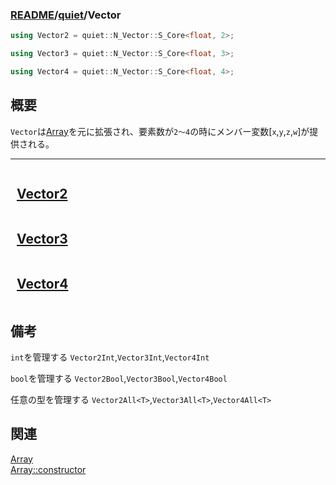 ### [README](../../README.md)/[quiet](../quiet.md)/Vector

``` C++
using Vector2 = quiet::N_Vector::S_Core<float, 2>;

using Vector3 = quiet::N_Vector::S_Core<float, 3>;

using Vector4 = quiet::N_Vector::S_Core<float, 4>;
```

## 概要
`Vector`は[Array](../Array/Array.md)を元に拡張され、要素数が`2～4`の時にメンバー変数[`x`,`y`,`z`,`w`]が提供される。

---

<details>
    <summary style="display: flex; align-items: center; cursor: pointer;">
        <span id="triangle-icon" style="margin-right: 10px;"></span>
        <h2><u>Vector2</u></h2>
    </summary>

### 構築/破棄
|名前| 説明|
|:-------------------------------:|:--------------:|
| [(constructor)](../Array/constructor.md) |型`float`,要素数`2`の[Array](../Array/Array.md)と同様|

## メンバー変数
| 名前|説明 |
|:-|:-|
|ary|型`float`,要素数`2`の[Array](../Array/Array.md)|
| x| aryの0番目の要素|
| y| aryの1番目の要素|


## 関数
| 名前|説明 |
|:-|:-|
|get|`ary`の`I`番目の要素数を取得する|
|operator[]|`ary`の`I`番目の要素数を取得する|

</details>


<details>
    <summary style="display: flex; align-items: center; cursor: pointer;">
        <span id="triangle-icon" style="margin-right: 10px;"></span>
        <h2><u>Vector3</u></h2>
    </summary>

### 構築/破棄
|名前| 説明|
|:-------------------------------:|:--------------:|
| [(constructor)](../Array/constructor.md) |型`float`,要素数`3`の[Array](../Array/Array.md)と同様|

## メンバー変数
| 名前|説明 |
|:-|:-|
|ary|型`float`,要素数`3`の[Array](../Array/Array.md)|
| x| aryの0番目の要素|
| y| aryの1番目の要素|
| z| aryの2番目の要素|

## 関数
| 名前|説明 |
|:-|:-|
|get|`ary`の`I`番目の要素数を取得する|
|operator[]|`ary`の`I`番目の要素数を取得する|

</details>

<details>
    <summary style="display: flex; align-items: center; cursor: pointer;">
        <span id="triangle-icon" style="margin-right: 10px;"></span>
        <h2><u>Vector4</u></h2>
    </summary>

### 構築/破棄
|名前| 説明|
|:-------------------------------:|:--------------:|
| [(constructor)](../Array/constructor.md) |型`float`,要素数`4`の[Array](../Array/Array.md)と同様|

## メンバー変数
| 名前|説明 |
|:-|:-|
|ary|型`float`,要素数`4`の[Array](../Array/Array.md)|
| x| aryの0番目の要素|
| y| aryの1番目の要素|
| z| aryの2番目の要素|
| w| aryの3番目の要素|

## 関数
| 名前|説明 |
|:-|:-|
|get|`ary`の`I`番目の要素数を取得する|
|operator[]|`ary`の`I`番目の要素数を取得する|
</details>

## 備考
`int`を管理する
`Vector2Int`,`Vector3Int`,`Vector4Int`

`bool`を管理する
`Vector2Bool`,`Vector3Bool`,`Vector4Bool`

任意の型を管理する
`Vector2All<T>`,`Vector3All<T>`,`Vector4All<T>`


[std::tuple]:https://cpprefjp.github.io/reference/tuple/tuple.html

## 関連
[Array](../Array/Array.md)   
[Array::constructor](../Array/constructor.md)   
